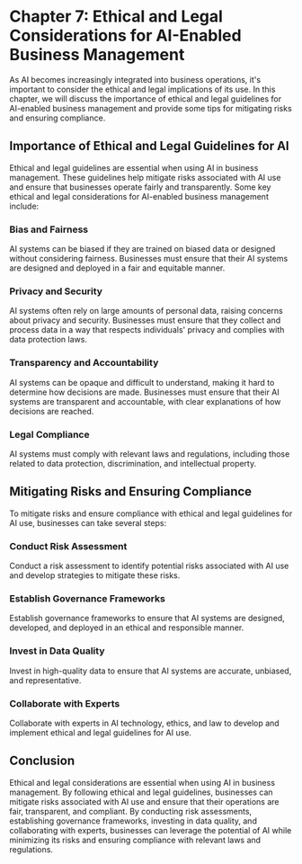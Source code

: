 Chapter 7: Ethical and Legal Considerations for AI-Enabled Business Management
==============================================================================

As AI becomes increasingly integrated into business operations, it's important to consider the ethical and legal implications of its use. In this chapter, we will discuss the importance of ethical and legal guidelines for AI-enabled business management and provide some tips for mitigating risks and ensuring compliance.

Importance of Ethical and Legal Guidelines for AI
-------------------------------------------------

Ethical and legal guidelines are essential when using AI in business management. These guidelines help mitigate risks associated with AI use and ensure that businesses operate fairly and transparently. Some key ethical and legal considerations for AI-enabled business management include:

### Bias and Fairness

AI systems can be biased if they are trained on biased data or designed without considering fairness. Businesses must ensure that their AI systems are designed and deployed in a fair and equitable manner.

### Privacy and Security

AI systems often rely on large amounts of personal data, raising concerns about privacy and security. Businesses must ensure that they collect and process data in a way that respects individuals' privacy and complies with data protection laws.

### Transparency and Accountability

AI systems can be opaque and difficult to understand, making it hard to determine how decisions are made. Businesses must ensure that their AI systems are transparent and accountable, with clear explanations of how decisions are reached.

### Legal Compliance

AI systems must comply with relevant laws and regulations, including those related to data protection, discrimination, and intellectual property.

Mitigating Risks and Ensuring Compliance
----------------------------------------

To mitigate risks and ensure compliance with ethical and legal guidelines for AI use, businesses can take several steps:

### Conduct Risk Assessment

Conduct a risk assessment to identify potential risks associated with AI use and develop strategies to mitigate these risks.

### Establish Governance Frameworks

Establish governance frameworks to ensure that AI systems are designed, developed, and deployed in an ethical and responsible manner.

### Invest in Data Quality

Invest in high-quality data to ensure that AI systems are accurate, unbiased, and representative.

### Collaborate with Experts

Collaborate with experts in AI technology, ethics, and law to develop and implement ethical and legal guidelines for AI use.

Conclusion
----------

Ethical and legal considerations are essential when using AI in business management. By following ethical and legal guidelines, businesses can mitigate risks associated with AI use and ensure that their operations are fair, transparent, and compliant. By conducting risk assessments, establishing governance frameworks, investing in data quality, and collaborating with experts, businesses can leverage the potential of AI while minimizing its risks and ensuring compliance with relevant laws and regulations.
